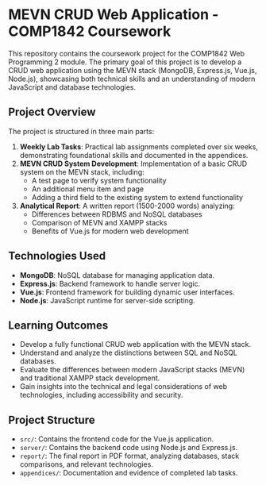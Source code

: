 # MEVN CRUD Web Application - COMP1842 Coursework

This repository contains the coursework project for the COMP1842 Web Programming 2 module. The primary goal of this project is to develop a CRUD web application using the MEVN stack (MongoDB, Express.js, Vue.js, Node.js), showcasing both technical skills and an understanding of modern JavaScript and database technologies.

## Project Overview

The project is structured in three main parts:

1. **Weekly Lab Tasks**: Practical lab assignments completed over six weeks, demonstrating foundational skills and documented in the appendices.
2. **MEVN CRUD System Development**: Implementation of a basic CRUD system on the MEVN stack, including:
   - A test page to verify system functionality
   - An additional menu item and page
   - Adding a third field to the existing system to extend functionality
3. **Analytical Report**: A written report (1500-2000 words) analyzing:
   - Differences between RDBMS and NoSQL databases
   - Comparison of MEVN and XAMPP stacks
   - Benefits of Vue.js for modern web development

## Technologies Used

- **MongoDB**: NoSQL database for managing application data.
- **Express.js**: Backend framework to handle server logic.
- **Vue.js**: Frontend framework for building dynamic user interfaces.
- **Node.js**: JavaScript runtime for server-side scripting.

## Learning Outcomes

- Develop a fully functional CRUD web application with the MEVN stack.
- Understand and analyze the distinctions between SQL and NoSQL databases.
- Evaluate the differences between modern JavaScript stacks (MEVN) and traditional XAMPP stack development.
- Gain insights into the technical and legal considerations of web technologies, including accessibility and security.

## Project Structure

- `src/`: Contains the frontend code for the Vue.js application.
- `server/`: Contains the backend code using Node.js and Express.js.
- `report/`: The final report in PDF format, analyzing databases, stack comparisons, and relevant technologies.
- `appendices/`: Documentation and evidence of completed lab tasks.
